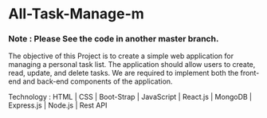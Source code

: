# All-Task-Manage-m
<h3> Note : Please See the code in another master branch.</h3>
The objective of this Project is to create a simple web application for managing a personal task list. The application should allow users to create, read, update, and delete tasks. We are required to implement both the front-end and back-end components of the application.

Technology : HTML | CSS | Boot-Strap | JavaScript | React.js | MongoDB | Express.js | Node.js | Rest API
